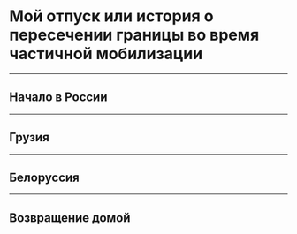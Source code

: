 # Мой отпуск или история о пересечении границы во время частичной мобилизации

___
## Начало в **России**

___
## **Грузия**

___
## **Белоруссия**

___
## Возвращение **домой**